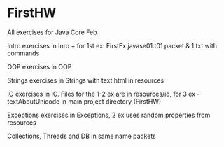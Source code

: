 # FirstHW
All exercises for Java Core Feb

Intro exercises in Inro + for 1st ex: FirstEx.javase01.t01 packet & 1.txt with commands 

OOP exercises in OOP

Strings exercises in Strings with text.html in resources

IO exercises in IO. Files for the 1-2 ex are in resources/io, for 3 ex - textAboutUnicode in main project directory (FirstHW)

Exceptions exercises in Exceptions, 2 ex uses random.properties from resources

Collections, Threads and DB in same name packets

